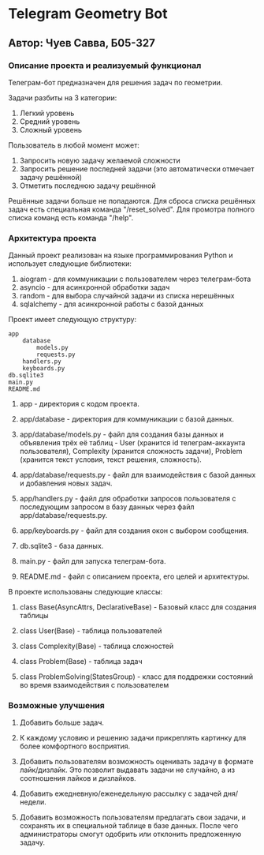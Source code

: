 # Telegram Geometry Bot
## Автор: Чуев Савва, Б05-327
### Описание проекта и реализуемый функционал
Телеграм-бот предназначен для решения задач по геометрии.

Задачи разбиты на 3 категории:
  1. Легкий уровень
  2. Средний уровень
  3. Сложный уровень

Пользователь в любой момент может:

  1. Запросить новую задачу желаемой сложности
  2. Запросить решение последней задачи (это автоматически отмечает задачу решённой)
  3. Отметить последнюю задачу решённой

Решённые задачи больше не попадаются.
Для сброса списка решённых задач есть специальная команда "/reset_solved".
Для промотра полного списка команд есть команда "/help".


### Архитектура проекта
Данный проект реализован на языке программирования Python и
использует следующие библиотеки:

  1. aiogram - для коммуникации с пользователем через телеграм-бота
  2. asyncio - для асинхронной обработки задач
  3. random - для выбора случайной задачи из списка нерешённых
  4. sqlalchemy - для асинхронной работы с базой данных

Проект имеет следующую структуру:

    app
        database
            models.py
            requests.py
        handlers.py
        keyboards.py
    db.sqlite3
    main.py
    README.md

  1. app - директория с кодом проекта.

  2. app/database - директория для коммуникации с базой данных.
  
  3. app/database/models.py - файл для создания базы данных
и объявления трёх её таблиц - User (хранится id
телеграм-аккаунта пользователя), Complexity (хранится сложность задачи),
Problem (хранится текст условия, текст решения, сложность).

  4. app/database/requests.py - файл для взаимодействия с базой данных
и добавления новых задач.

  5. app/handlers.py - файл для обработки запросов пользователя с
последующим запросом в базу данных через файл app/database/requests.py.

  6. app/keyboards.py - файл для создания окон с выбором сообщения.

  7. db.sqlite3 - база данных.

  8. main.py - файл для запуска телеграм-бота.

  9. README.md - файл с описанием проекта, его целей и архитектуры.

В проекте использованы следующие классы:

  1. class Base(AsyncAttrs, DeclarativeBase) -
Базовый класс для создания таблицы

  2. class User(Base) - таблица пользователей

  3. class Complexity(Base) - таблица сложностей

  4. class Problem(Base) - таблица задач

  5. class ProblemSolving(StatesGroup) - класс для поддрежки
состояний во время взаимодействия с пользователем


### Возможные улучшения
1. Добавить больше задач.

2. К каждому условию и решению задачи прикреплять картинку
для более комфортного восприятия.

3. Добавить пользователям возможность оценивать задачу в формате
лайк/дизлайк. Это позволит выдавать задачи не случайно, а из
соотношения лайков и дизлайков.

4. Добавить ежедневную/еженедельную рассылку с задачей дня/недели.

5. Добавить возможность пользователям предлагать свои задачи, и
сохранять их в специальной таблице в базе данных. После чего администраторы
смогут одобрить или отклонить предложенную задачу.
